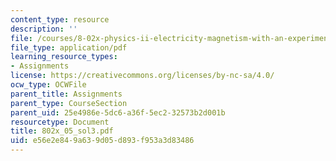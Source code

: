 ```yaml
---
content_type: resource
description: ''
file: /courses/8-02x-physics-ii-electricity-magnetism-with-an-experimental-focus-spring-2005/e56e2e849a639d05d893f953a3d83486_802x_05_sol3.pdf
file_type: application/pdf
learning_resource_types:
- Assignments
license: https://creativecommons.org/licenses/by-nc-sa/4.0/
ocw_type: OCWFile
parent_title: Assignments
parent_type: CourseSection
parent_uid: 25e4986e-5dc6-a36f-5ec2-32573b2d001b
resourcetype: Document
title: 802x_05_sol3.pdf
uid: e56e2e84-9a63-9d05-d893-f953a3d83486
---
```

